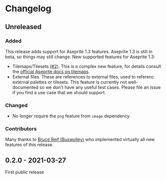 # Changelog

## Unreleased

### Added

This release adds support for Aseprite 1.3 features. Aseprite 1.3 is still in
beta, so things may still change. New supported features for Aseprite 1.3:

- Tilemaps/Tilesets ([#2](https://github.com/alpine-alpaca/asefile/pull/2)).
  This is a complex new feature, for details consult the [official Aseprite docs
  on tilemaps](https://www.aseprite.org/docs/tilemap/).
- External files. These are references to external files, used to referenc
  external palettes or tilesets. This feature is currently not well-documented
  so we don't have any useful test cases. Please file an issue if you find a use
  case that we should support.

### Changed

- No longer require the `png` feature from `image` dependency.

### Contributors

Many thanks to [Bruce Reif (Buswolley)](https://github.com/B-Reif) who
implemented virtually all new features of this release.

## 0.2.0 - 2021-03-27

First public release


